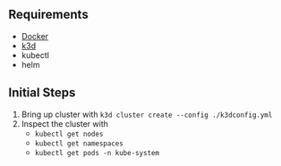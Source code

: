 ## Requirements
- [Docker](https://www.docker.com/get-started/)
- [k3d](https://k3d.io/v5.6.0/)
- kubectl
- helm
## Initial Steps
1. Bring up cluster with
    `k3d cluster create --config ./k3dconfig.yml`
2. Inspect the cluster with
   - `kubectl get nodes`
   - `kubectl get namespaces`
   - `kubectl get pods -n kube-system`